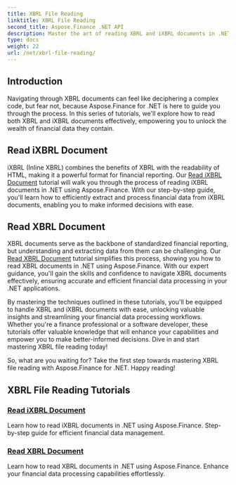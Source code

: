 ```yaml
---
title: XBRL File Reading
linktitle: XBRL File Reading
second_title: Aspose.Finance .NET API
description: Master the art of reading XBRL and iXBRL documents in .NET with Aspose.Finance tutorials. Effortlessly enhance your financial data processing capabilities.
type: docs
weight: 22
url: /net/xbrl-file-reading/
---
```

## Introduction

Navigating through XBRL documents can feel like deciphering a complex code, but fear not, because Aspose.Finance for .NET is here to guide you through the process. In this series of tutorials, we'll explore how to read both XBRL and iXBRL documents effectively, empowering you to unlock the wealth of financial data they contain.

## Read iXBRL Document

iXBRL (Inline XBRL) combines the benefits of XBRL with the readability of HTML, making it a powerful format for financial reporting. Our [Read iXBRL Document](./read-ixbrl-document/) tutorial will walk you through the process of reading iXBRL documents in .NET using Aspose.Finance. With our step-by-step guide, you'll learn how to efficiently extract and process financial data from iXBRL documents, enabling you to make informed decisions with ease.

## Read XBRL Document

XBRL documents serve as the backbone of standardized financial reporting, but understanding and extracting data from them can be challenging. Our [Read XBRL Document](./read-xbrl-document/) tutorial simplifies this process, showing you how to read XBRL documents in .NET using Aspose.Finance. With our expert guidance, you'll gain the skills and confidence to navigate XBRL documents effectively, ensuring accurate and efficient financial data processing in your .NET applications.

By mastering the techniques outlined in these tutorials, you'll be equipped to handle XBRL and iXBRL documents with ease, unlocking valuable insights and streamlining your financial data processing workflows. Whether you're a finance professional or a software developer, these tutorials offer valuable knowledge that will enhance your capabilities and empower you to make better-informed decisions. Dive in and start mastering XBRL file reading today!

So, what are you waiting for? Take the first step towards mastering XBRL file reading with Aspose.Finance for .NET. Happy reading!
## XBRL File Reading Tutorials
### [Read iXBRL Document](./read-ixbrl-document/)
Learn how to read iXBRL documents in .NET using Aspose.Finance. Step-by-step guide for efficient financial data management.
### [Read XBRL Document](./read-xbrl-document/)
Learn how to read XBRL documents in .NET using Aspose.Finance. Enhance your financial data processing capabilities effortlessly.